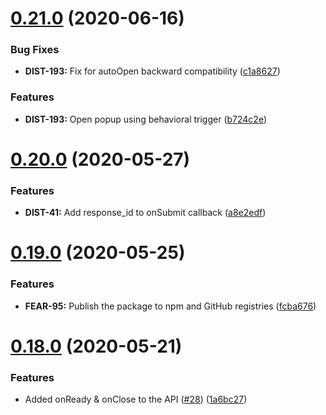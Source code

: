 # [0.21.0](https://github.com/Typeform/embed/compare/v0.20.0...v0.21.0) (2020-06-16)


### Bug Fixes

* **DIST-193:** Fix for autoOpen backward compatibility ([c1a8627](https://github.com/Typeform/embed/commit/c1a8627))


### Features

* **DIST-193:** Open popup using behavioral trigger ([b724c2e](https://github.com/Typeform/embed/commit/b724c2e))

# [0.20.0](https://github.com/Typeform/embed/compare/v0.19.0...v0.20.0) (2020-05-27)


### Features

* **DIST-41:** Add response_id to onSubmit callback ([a8e2edf](https://github.com/Typeform/embed/commit/a8e2edf))

# [0.19.0](https://github.com/Typeform/embed/compare/v0.18.0...v0.19.0) (2020-05-25)


### Features

* **FEAR-95:** Publish the package to npm and GitHub registries ([fcba676](https://github.com/Typeform/embed/commit/fcba676))

# [0.18.0](https://github.com/Typeform/embed/compare/v0.17.0...v0.18.0) (2020-05-21)


### Features

* Added onReady & onClose to the API ([#28](https://github.com/Typeform/embed/issues/28)) ([1a6bc27](https://github.com/Typeform/embed/commit/1a6bc27))
